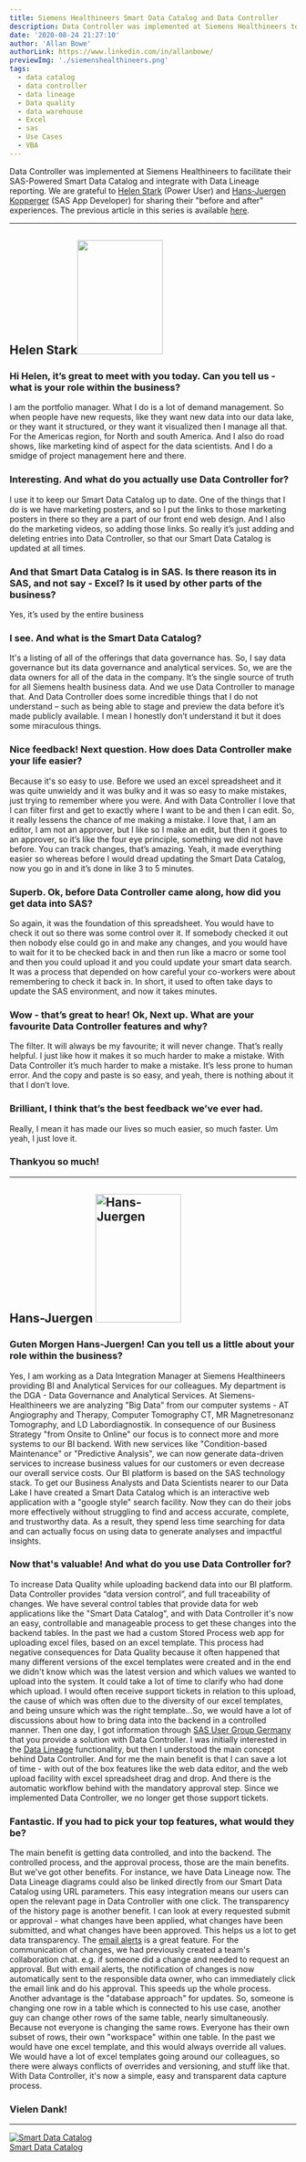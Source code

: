 ```yaml
---
title: Siemens Healthineers Smart Data Catalog and Data Controller
description: Data Controller was implemented at Siemens Healthineers to facilitate their SAS-Powered Smart Data Catalog and enable Data Lineage reporting.
date: '2020-08-24 21:27:10'
author: 'Allan Bowe'
authorLink: https://www.linkedin.com/in/allanbowe/
previewImg: './siemenshealthineers.png'
tags:
  - data catalog
  - data controller
  - data lineage
  - Data quality
  - data warehouse
  - Excel
  - sas
  - Use Cases
  - VBA
---
```


Data Controller was implemented at Siemens Healthineers to facilitate their SAS-Powered Smart Data Catalog and integrate with Data Lineage reporting. We are grateful to <a href="https://www.linkedin.com/in/helen-stark-5bb15b6a/">Helen Stark</a> (Power User) and <a href="https://www.linkedin.com/in/hans-juergen-kopperger-942634b7/">Hans-Juergen Kopperger</a> (SAS App Developer) for sharing their "before and after" experiences. The previous article in this series is available <a href="https://datacontroller.io/der-touristik/">here</a>. <hr /> <h2 aria-level="2">Helen Stark<a href="https://www.linkedin.com/in/helen-stark-5bb15b6a/"><img class="alignright wp-image-1171" src="https://datacontroller.io/wp-content/uploads/2020/08/thumbnail_HStark-225x300.jpg" alt="" width="150" height="200" /></a></h2> <h3 aria-level="2"><span data-contrast="none">Hi Helen, it’s great to meet with you today. Can you tell us - what is your role within the business?</span><span data-ccp-props="{&quot;201341983&quot;:0,&quot;335559738&quot;:40,&quot;335559739&quot;:0,&quot;335559740&quot;:259}"> </span></h3> <span data-contrast="auto">I am the portfolio manager. What I do is a lot of demand management. </span><span data-contrast="auto">So</span><span data-contrast="auto"> when people have new requests, like they want new data into our data lake, or they want it structured, or they want it visualized then I manage all that. For the Americas region, for North and south America. And I also do road shows, like marketing kind of aspect for the data scientists. And I do a smidge of project management here and there.</span><span data-ccp-props="{&quot;201341983&quot;:0,&quot;335559739&quot;:160,&quot;335559740&quot;:259}"> </span> <h3 aria-level="2"><span data-contrast="none">Interesting. And what do you actually use Data Controller for?</span><span data-ccp-props="{&quot;201341983&quot;:0,&quot;335559738&quot;:40,&quot;335559739&quot;:0,&quot;335559740&quot;:259}"> </span></h3> <span data-contrast="auto">I use it to keep our Smart Data Catalog up to date. One of the things that I do is we have marketing posters, and so I put the links to those marketing posters in </span><span data-contrast="auto">there</span><span data-contrast="auto"> so they are a part of our </span><span data-contrast="auto">front end</span><span data-contrast="auto"> web design. And I also do the marketing videos, so adding those links. So really </span><span data-contrast="auto">it</span><span data-contrast="auto">’</span><span data-contrast="auto">s</span><span data-contrast="auto"> just adding and deleting entries into Data Controller, so that our Smart Data Catalog </span><span data-contrast="auto">is updated at all times</span><span data-contrast="auto">.</span><span data-ccp-props="{&quot;201341983&quot;:0,&quot;335559739&quot;:160,&quot;335559740&quot;:259}"> </span> <h3 aria-level="2"><span data-contrast="none">And that Smart Data Catalog is in SAS. Is there reason its in SAS, and not say - Excel? Is it used by other parts of the business?</span><span data-ccp-props="{&quot;201341983&quot;:0,&quot;335559738&quot;:40,&quot;335559739&quot;:0,&quot;335559740&quot;:259}"> </span></h3> <span data-contrast="auto">Yes, it’s used by the entire business</span><span data-ccp-props="{&quot;201341983&quot;:0,&quot;335559739&quot;:160,&quot;335559740&quot;:259}"> </span> <h3 aria-level="2"><span data-contrast="none">I see. And what is the Smart Data Catalog?</span><span data-ccp-props="{&quot;201341983&quot;:0,&quot;335559738&quot;:40,&quot;335559739&quot;:0,&quot;335559740&quot;:259}"> </span></h3> <span data-contrast="auto">It's a listing of all of the offerings that data governance has. So, I say data governance but its data governance and analytical services. So, we are the data owners for all of the data in the company. It’s the single source of truth for all Siemens health business data. And we use Data Controller to manage that. And Data Controller does some incredible things that I do not understand – such as being able to stage and preview the data before it’s made publicly available. I mean I honestly don’t understand it but it does some miraculous things.</span><span data-ccp-props="{&quot;201341983&quot;:0,&quot;335559739&quot;:160,&quot;335559740&quot;:259}"> </span> <h3 aria-level="2"><span data-contrast="none">Nice feedback! Next question. How does Data Controller make your life easier?</span><span data-ccp-props="{&quot;201341983&quot;:0,&quot;335559738&quot;:40,&quot;335559739&quot;:0,&quot;335559740&quot;:259}"> </span></h3> <span data-contrast="auto">Because it's so easy to use. Before we used an excel spreadsheet and it was quite unwieldy and it was bulky and it was so easy to make mistakes, just trying to remember where you were. And with Data Controller I love that I can filter first and get to exactly where I want to be and then I can edit. So, it really lessens the chance of me making a mistake. I love that, I am an editor, I am not an approver, but I like so I make an edit, but then it goes to an approver, so it’s like the four eye principle, something we did not have before. You can track changes, that’s amazing. Yeah, it made everything easier so whereas before I would dread updating the Smart Data Catalog, now you go in and it’s done in like 3 to 5 minutes.</span><span data-ccp-props="{&quot;201341983&quot;:0,&quot;335559739&quot;:160,&quot;335559740&quot;:259}"> </span> <h3 aria-level="2"><span data-contrast="none">Superb. Ok, before Data Controller came along, how did you get data into SAS?</span><span data-ccp-props="{&quot;201341983&quot;:0,&quot;335559738&quot;:40,&quot;335559739&quot;:0,&quot;335559740&quot;:259}"> </span></h3> <span data-contrast="auto">So again, it was the foundation of this spreadsheet. You would have to check it out so there was some control over it. If somebody checked it out then nobody else could go in and make any changes, and you would have to wait for it to be checked back in and then run like a macro or some tool and then you could upload it and you could update your smart data search. </span><span data-contrast="auto">I</span><span data-contrast="auto">t was a process that depended on how careful your co-workers were</span><span data-contrast="auto"> about </span><span data-contrast="auto">remembering to check it back in. In short, it used to often take days to update the SAS environment, and now it takes minutes.</span><span data-ccp-props="{&quot;201341983&quot;:0,&quot;335559739&quot;:160,&quot;335559740&quot;:259}"> </span> <h3 aria-level="2"><span data-contrast="none">Wow - that’s great to hear! Ok, Next up. What are your favourite Data Controller features and why?</span><span data-ccp-props="{&quot;201341983&quot;:0,&quot;335559738&quot;:40,&quot;335559739&quot;:0,&quot;335559740&quot;:259}"> </span></h3> <span data-contrast="auto">The filter. It will always be my favourite; it will never change. That’s really helpful. I just like how it makes it so much harder to make a mistake. With Data Controller it</span><span data-contrast="auto">’</span><span data-contrast="auto">s</span><span data-contrast="auto"> much harder to make a mistake. It’s less prone to human error. And the copy and paste </span><span data-contrast="auto">is</span><span data-contrast="auto"> so easy, and yeah, there is nothing about it that I don’t love.</span><span data-ccp-props="{&quot;201341983&quot;:0,&quot;335559739&quot;:160,&quot;335559740&quot;:259}"> </span> <h3 aria-level="2"><span data-contrast="none">Brilliant, I think that’s the best feedback we’ve ever had.</span><span data-ccp-props="{&quot;201341983&quot;:0,&quot;335559738&quot;:40,&quot;335559739&quot;:0,&quot;335559740&quot;:259}"> </span></h3> <span data-contrast="auto">Really, I mean it has made our lives so much easier, so much faster. Um yeah, I just love it.</span><span data-ccp-props="{&quot;201341983&quot;:0,&quot;335559739&quot;:160,&quot;335559740&quot;:259}"> </span> <h3 aria-level="2"><span data-contrast="none">Thankyou so much!</span><span data-ccp-props="{&quot;201341983&quot;:0,&quot;335559738&quot;:40,&quot;335559739&quot;:0,&quot;335559740&quot;:259}"> </span></h3> <hr /> <h2 aria-level="1"><span data-contrast="none">Hans-Juergen</span><span data-ccp-props="{&quot;201341983&quot;:0,&quot;335559738&quot;:240,&quot;335559739&quot;:0,&quot;335559740&quot;:259}"> <a href="https://www.linkedin.com/in/hans-juergen-kopperger-942634b7/"><img class="alignright wp-image-1181" src="https://datacontroller.io/wp-content/uploads/2020/08/0-1-1-200x300.jpeg" alt="Hans-Juergen" width="150" height="225" /></a></span></h2> <h3 aria-level="2"><span data-contrast="none">Guten</span><span data-contrast="none"> Morgen Hans-Juergen! Can you tell us a little about your role within the business?</span><span data-ccp-props="{&quot;201341983&quot;:0,&quot;335559738&quot;:40,&quot;335559739&quot;:0,&quot;335559740&quot;:259}"> </span></h3> <span data-contrast="auto">Yes, I am working as a Data Integration Manager at Siemens </span><span data-contrast="auto">Healthineers</span><span data-contrast="auto"> providing BI and Analytical Services for our colleagues. My department is the DGA - Data </span><span data-contrast="auto">Governance</span><span data-contrast="auto"> and Analytical Services.</span><span data-contrast="auto"> </span><span data-contrast="auto">At Siemens-</span><span data-contrast="auto">Healthineers</span><span data-contrast="auto"> we are </span><span data-contrast="auto">analyzing</span><span data-contrast="auto"> "Big Data" from our computer systems - AT Angiography and Therapy, Computer Tomography CT, MR </span><span data-contrast="auto">Magnetresonanz</span><span data-contrast="auto"> Tomography, and LD </span><span data-contrast="auto">Labordiagnostik</span><span data-contrast="auto">.</span><span data-ccp-props="{&quot;201341983&quot;:0,&quot;335559739&quot;:160,&quot;335559740&quot;:259}"> </span> <span data-contrast="auto">In consequence of our Business Strategy "from Onsite to Online" our focus is to connect more and more systems to our BI backend.</span><span data-contrast="auto"> </span><span data-contrast="auto">With new services like "Condition-based Maintenance" or "Predictive Analysis", we can now generate data-driven services to increase business values for our customers or even decrease our overall service costs.</span><span data-ccp-props="{&quot;201341983&quot;:0,&quot;335559739&quot;:160,&quot;335559740&quot;:259}"> </span> <span data-contrast="auto">Our BI platform is based on the SAS technology stack</span><span data-contrast="auto">. </span><span data-contrast="auto">To get our Business Analysts and Data Scientists nearer to our Data Lake I have created a Smart Data </span><span data-contrast="auto">Catalog</span><span data-contrast="auto"> which is an interactive web application with a "google style" search facility. Now they can do their jobs more effectively without struggling to find and access accurate, complete, and trustworthy data. As a result, they spend less time searching for data and can </span><span data-contrast="auto">actually focus</span><span data-contrast="auto"> on using data to generate analyses and impactful insights.</span><span data-ccp-props="{&quot;201341983&quot;:0,&quot;335559739&quot;:160,&quot;335559740&quot;:259}"> </span> <h3 aria-level="2"><span data-contrast="none">Now that's valuable!</span><span data-contrast="none"> And what </span><span data-contrast="none">do you use Data Controller for?</span><span data-ccp-props="{&quot;201341983&quot;:0,&quot;335559738&quot;:40,&quot;335559739&quot;:0,&quot;335559740&quot;:259}"> </span></h3> <span data-contrast="auto">To increase Data Quality while uploading </span><span data-contrast="auto">backend </span><span data-contrast="auto">data into our BI platform. </span><span data-contrast="auto"> Data Controller provides “data v</span><span data-contrast="auto">ersion control</span><span data-contrast="auto">”</span><span data-contrast="auto">, </span><span data-contrast="auto">and </span><span data-contrast="auto">full </span><span data-contrast="auto">traceability of changes</span><span data-contrast="auto">. </span><span data-contrast="auto">We have several control tables that provide data for web applications like the "Smart Data </span><span data-contrast="auto">Catalog</span><span data-contrast="auto">"</span><span data-contrast="auto">, and with</span><span data-contrast="auto"> Data</span><span data-contrast="auto"> </span><span data-contrast="auto">Controller it's now an easy, controllable and manageable process to get these changes into the backend tables.</span><span data-ccp-props="{&quot;201341983&quot;:0,&quot;335559739&quot;:160,&quot;335559740&quot;:259}"> </span> <span data-contrast="auto">In the past we had a custom Stored Process web app for uploading excel files, based on a</span><span data-contrast="auto">n excel</span><span data-contrast="auto"> </span><span data-contrast="auto">template. T</span><span data-contrast="auto">his process </span><span data-contrast="auto">had negative consequences for Data Quality</span><span data-contrast="auto"> because it often happened that many different versions of the excel templates were created and in the end we didn't know w</span><span data-contrast="auto">hich </span><span data-contrast="auto">was the latest version and which values we wanted to upload into the system. It could take a lot of time to clarify who had done which upload.</span><span data-ccp-props="{&quot;201341983&quot;:0,&quot;335559739&quot;:160,&quot;335559740&quot;:259}"> </span> <span data-contrast="auto">I would often receive support tickets in relation to this upload, the cause of which was often due to the diversity of our excel templates, and being unsure which was the right template...So, we would have a lot of discussions about how to bring data into the backend in a controlled manner.</span><span data-ccp-props="{&quot;201341983&quot;:0,&quot;335559739&quot;:160,&quot;335559740&quot;:259}"> </span> <span data-contrast="auto">Then one day, I got information through <a href="https://sasusergroup.de/">SAS User Group Germany</a> that you provide a solution with Data Controller. I was initially interested in the <a href="https://docs.datacontroller.io/videos/#data-lineage">Data Lineage</a> functionality, but then I understood the main concept behind Data Controller. And for me the main benefit is that I can save a lot of time - with out of the box features like the web data editor, and the web upload facility with excel spreadsheet drag and drop. </span><span data-contrast="auto"> </span><span data-contrast="auto">And there is the automatic workflow behind with the mandatory approval step. Since we implemented Data Controller, </span><span data-contrast="auto">we no longer get those support tickets.</span><span data-ccp-props="{&quot;201341983&quot;:0,&quot;335551550&quot;:1,&quot;335551620&quot;:1,&quot;335559739&quot;:160,&quot;335559740&quot;:259}"> </span> <h3 aria-level="2"><span data-contrast="none">Fantastic. If you had to pick your top features, what would they be?</span><span data-ccp-props="{&quot;201341983&quot;:0,&quot;335559738&quot;:40,&quot;335559739&quot;:0,&quot;335559740&quot;:259}"> </span></h3> <span data-contrast="auto">The main benefit is getting data controlled, and into the backend. The controlled process, and the approval process, those are the main benefits. But we've got other benefits. For instance, we have Data Lineage now. The Data Lineage diagrams could also be linked directly from our Smart Data </span><span data-contrast="auto">Catalog</span><span data-contrast="auto"> using URL parameters</span><span data-contrast="auto">. </span><span data-contrast="auto">This easy i</span><span data-contrast="auto">ntegration </span><span data-contrast="auto">means </span><span data-contrast="auto">our users can open the relevant page in Data Controller with one click.</span><span data-ccp-props="{&quot;201341983&quot;:0,&quot;335551550&quot;:1,&quot;335551620&quot;:1,&quot;335559739&quot;:160,&quot;335559740&quot;:259}"> </span> <span data-contrast="auto">The transparency of the history page is a</span><span data-contrast="auto">nother </span><span data-contrast="auto">benefit. I can look at every requested submit or approval - what changes have been applied, what changes have been submitted, and what changes have been approved. This helps us a lot to get data transparency.</span><span data-ccp-props="{&quot;201341983&quot;:0,&quot;335559739&quot;:160,&quot;335559740&quot;:259}"> </span> <span data-contrast="auto">The <a href="https://docs.datacontroller.io/emails/">email alerts</a> </span><span data-contrast="auto">is</span><span data-contrast="auto"> a great feature. </span><span data-contrast="auto">For the communication of changes, we had previously created a team's collaboration chat. e.g. if </span><span data-contrast="auto">someone </span><span data-contrast="auto">did a change and needed</span><span data-contrast="auto"> to request</span><span data-contrast="auto"> an approval. But with email alerts, the notification of changes </span><span data-contrast="auto">is now automatically sent to the</span><span data-contrast="auto"> responsible</span><span data-contrast="auto"> data owner</span><span data-contrast="auto">, who can </span><span data-contrast="auto">immediately click the </span><span data-contrast="auto">email </span><span data-contrast="auto">link and </span><span data-contrast="auto">do his approval</span><span data-contrast="auto">. </span><span data-contrast="auto">This </span><span data-contrast="auto">speed</span><span data-contrast="auto">s</span><span data-contrast="auto"> up the whole process.</span><span data-ccp-props="{&quot;201341983&quot;:0,&quot;335559739&quot;:160,&quot;335559740&quot;:259}"> </span> <span data-contrast="auto">Another advantage is the</span><span data-contrast="auto"> </span><span data-contrast="auto">"database approach" for updates. So, someone is changing one row in a table which is connected to his use case, another guy can change other rows of the same table, nearly simultaneously. Because not everyone is changing the same rows. Everyone has their own subset of rows, their own "workspace" within one table. </span><span data-contrast="auto">I</span><span data-contrast="auto">n the past we would have one excel template, and this would always override all values. We would have a lot of excel templates going around our colleagues, so there were always conflicts of overrides and versioning, and stuff like that. With Data Controller, it's</span><span data-contrast="auto"> now</span><span data-contrast="auto"> a simple</span><span data-contrast="auto">, easy and transparent data capture process.</span><span data-ccp-props="{&quot;201341983&quot;:0,&quot;335559739&quot;:160,&quot;335559740&quot;:259}"> </span> <h3 aria-level="2"><span data-contrast="none">Vielen</span><span data-contrast="none"> Dank!</span><span data-ccp-props="{&quot;201341983&quot;:0,&quot;335559738&quot;:40,&quot;335559739&quot;:0,&quot;335559740&quot;:259}"> </span></h3> <hr />

<div class="imgHolder"><a href="https://datacontroller.io/blog"><img class="wp-image-1190 size-large aligncenter" src="https://datacontroller.io/wp-content/uploads/2020/08/Get-Started-Smart-Data-Catalog-1030x580.png" alt="Smart Data Catalog" /><div><span>Smart Data Catalog</span></div></a></div>
